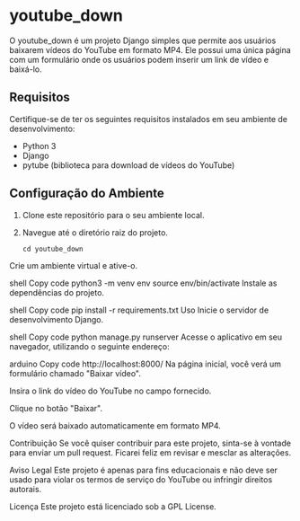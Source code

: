 # youtube_down

O youtube_down é um projeto Django simples que permite aos usuários baixarem vídeos do YouTube em formato MP4. Ele possui uma única página com um formulário onde os usuários podem inserir um link de vídeo e baixá-lo.

## Requisitos

Certifique-se de ter os seguintes requisitos instalados em seu ambiente de desenvolvimento:

- Python 3
- Django
- pytube (biblioteca para download de vídeos do YouTube)

## Configuração do Ambiente

1. Clone este repositório para o seu ambiente local.
2. Navegue até o diretório raiz do projeto.

   ```shell
   cd youtube_down
Crie um ambiente virtual e ative-o.

shell
Copy code
python3 -m venv env
source env/bin/activate
Instale as dependências do projeto.

shell
Copy code
pip install -r requirements.txt
Uso
Inicie o servidor de desenvolvimento Django.

shell
Copy code
python manage.py runserver
Acesse o aplicativo em seu navegador, utilizando o seguinte endereço:

arduino
Copy code
http://localhost:8000/
Na página inicial, você verá um formulário chamado "Baixar vídeo".

Insira o link do vídeo do YouTube no campo fornecido.

Clique no botão "Baixar".

O vídeo será baixado automaticamente em formato MP4.

Contribuição
Se você quiser contribuir para este projeto, sinta-se à vontade para enviar um pull request. Ficarei feliz em revisar e mesclar as alterações.

Aviso Legal
Este projeto é apenas para fins educacionais e não deve ser usado para violar os termos de serviço do YouTube ou infringir direitos autorais.

Licença
Este projeto está licenciado sob a GPL License.